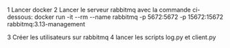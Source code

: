 1 Lancer docker
2 Lancer le serveur rabbitmq avec la commande ci-dessous:
docker run -it --rm --name rabbitmq -p 5672:5672 -p 15672:15672 rabbitmq:3.13-management

3 Créer les utilisateurs sur rabbitmq
4 lancer les scripts log.py et client.py 
